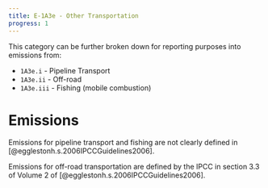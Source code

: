 ```yaml
---
title: E-1A3e - Other Transportation
progress: 1
---
```





This category can be further broken down for reporting purposes into emissions from:

- `1A3e.i` - Pipeline Transport
- `1A3e.ii` - Off-road
- `1A3e.iii` - Fishing (mobile combustion)


# Emissions


Emissions for pipeline transport and fishing are not clearly defined in [@egglestonh.s.2006IPCCGuidelines2006].

Emissions for off-road transportation are defined by the IPCC in section 3.3 of Volume 2 of [@egglestonh.s.2006IPCCGuidelines2006]. 












